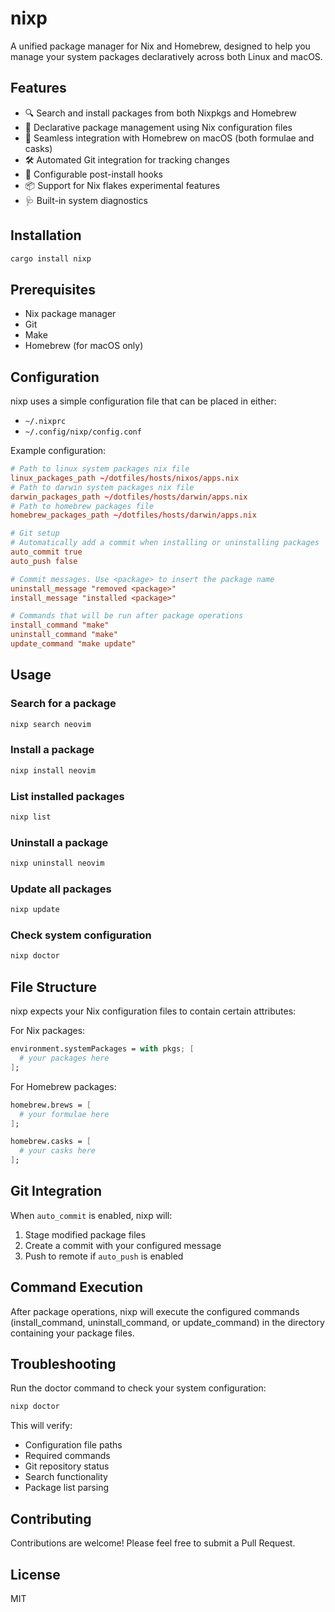 # nixp

A unified package manager for Nix and Homebrew, designed to help you manage your system packages declaratively across both Linux and macOS.

## Features

- 🔍 Search and install packages from both Nixpkgs and Homebrew
- 🔄 Declarative package management using Nix configuration files
- 🍎 Seamless integration with Homebrew on macOS (both formulae and casks)
- 🛠️ Automated Git integration for tracking changes
- 🔧 Configurable post-install hooks
- 📦 Support for Nix flakes experimental features
- 🩺 Built-in system diagnostics

## Installation

```bash
cargo install nixp
```

## Prerequisites

- Nix package manager
- Git
- Make
- Homebrew (for macOS only)

## Configuration

nixp uses a simple configuration file that can be placed in either:
- `~/.nixprc`
- `~/.config/nixp/config.conf`

Example configuration:
```conf
# Path to linux system packages nix file 
linux_packages_path ~/dotfiles/hosts/nixos/apps.nix
# Path to darwin system packages nix file 
darwin_packages_path ~/dotfiles/hosts/darwin/apps.nix
# Path to homebrew packages file
homebrew_packages_path ~/dotfiles/hosts/darwin/apps.nix

# Git setup
# Automatically add a commit when installing or uninstalling packages
auto_commit true
auto_push false

# Commit messages. Use <package> to insert the package name
uninstall_message "removed <package>"
install_message "installed <package>"

# Commands that will be run after package operations
install_command "make"
uninstall_command "make"
update_command "make update"
```

## Usage

### Search for a package
```bash
nixp search neovim
```

### Install a package
```bash
nixp install neovim
```

### List installed packages
```bash
nixp list
```

### Uninstall a package
```bash
nixp uninstall neovim
```

### Update all packages
```bash
nixp update
```

### Check system configuration
```bash
nixp doctor
```

## File Structure

nixp expects your Nix configuration files to contain certain attributes:

For Nix packages:
```nix
environment.systemPackages = with pkgs; [
  # your packages here
];
```

For Homebrew packages:
```nix
homebrew.brews = [
  # your formulae here
];

homebrew.casks = [
  # your casks here
];
```

## Git Integration

When `auto_commit` is enabled, nixp will:
1. Stage modified package files
2. Create a commit with your configured message
3. Push to remote if `auto_push` is enabled

## Command Execution

After package operations, nixp will execute the configured commands (install_command, uninstall_command, or update_command) in the directory containing your package files.

## Troubleshooting

Run the doctor command to check your system configuration:
```bash
nixp doctor
```

This will verify:
- Configuration file paths
- Required commands
- Git repository status
- Search functionality
- Package list parsing

## Contributing

Contributions are welcome! Please feel free to submit a Pull Request.

## License

MIT
